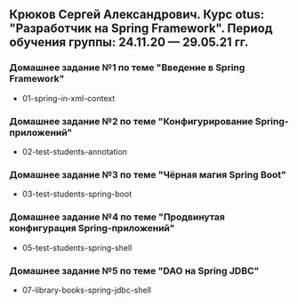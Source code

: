 ## Крюков Сергей Александрович. Курс otus: "Разработчик на Spring Framework". Период обучения группы: 24.11.20 — 29.05.21 гг.

### Домашнее задание №1 по теме "Введение в Spring Framework"
* 01-spring-in-xml-context

### Домашнее задание №2 по теме "Конфигурирование Spring-приложений"
* 02-test-students-annotation

### Домашнее задание №3 по теме "Чёрная магия Spring Boot"
* 03-test-students-spring-boot

### Домашнее задание №4 по теме "Продвинутая конфигурация Spring-приложений"
* 05-test-students-spring-shell

### Домашнее задание №5 по теме "DAO на Spring JDBC"
* 07-library-books-spring-jdbc-shell

